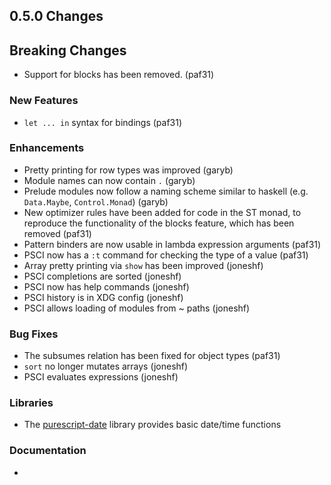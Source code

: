 ## 0.5.0 Changes

## Breaking Changes

- Support for blocks has been removed. (paf31)

### New Features

- `let ... in` syntax for bindings (paf31)

### Enhancements

- Pretty printing for row types was improved (garyb)
- Module names can now contain `.` (garyb)
- Prelude modules now follow a naming scheme similar to haskell (e.g. `Data.Maybe`, `Control.Monad`) (garyb)
- New optimizer rules have been added for code in the ST monad, to reproduce the functionality of the blocks feature, which has been removed (paf31)
- Pattern binders are now usable in lambda expression arguments (paf31)
- PSCI now has a `:t` command for checking the type of a value (paf31)
- Array pretty printing via `show` has been improved (joneshf)
- PSCI completions are sorted (joneshf)
- PSCI now has help commands (joneshf)
- PSCI history is in XDG config (joneshf)
- PSCI allows loading of modules from ~ paths (joneshf)

### Bug Fixes

- The subsumes relation has been fixed for object types (paf31)
- `sort` no longer mutates arrays (joneshf)
- PSCI evaluates expressions (joneshf)

### Libraries

- The [purescript-date](https://github.com/purescript/purescript-date) library provides basic date/time functions

### Documentation

- 
